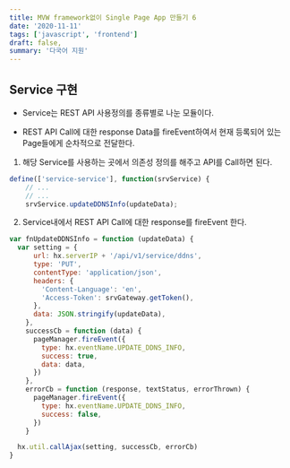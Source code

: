 ```yaml
---
title: MVW framework없이 Single Page App 만들기 6
date: '2020-11-11'
tags: ['javascript', 'frontend']
draft: false,
summary: '다국어 지원'
---
```


## Service 구현

- Service는 REST API 사용정의를 종류별로 나눈 모듈이다.

- REST API Call에 대한 response Data를 fireEvent하여서 현재 등록되어 있는 Page들에게 순차적으로 전달한다.

1.  해당 Service를 사용하는 곳에서 의존성 정의를 해주고 API를 Call하면 된다.

```js
define(['service-service'], function(srvService) {
    // ...
    // ...
    srvService.updateDDNSInfo(updateData);
```

2.  Service내에서 REST API Call에 대한 response를 fireEvent 한다.

```js
var fnUpdateDDNSInfo = function (updateData) {
  var setting = {
      url: hx.serverIP + '/api/v1/service/ddns',
      type: 'PUT',
      contentType: 'application/json',
      headers: {
        'Content-Language': 'en',
        'Access-Token': srvGateway.getToken(),
      },
      data: JSON.stringify(updateData),
    },
    successCb = function (data) {
      pageManager.fireEvent({
        type: hx.eventName.UPDATE_DDNS_INFO,
        success: true,
        data: data,
      })
    },
    errorCb = function (response, textStatus, errorThrown) {
      pageManager.fireEvent({
        type: hx.eventName.UPDATE_DDNS_INFO,
        success: false,
      })
    }

  hx.util.callAjax(setting, successCb, errorCb)
}
```
